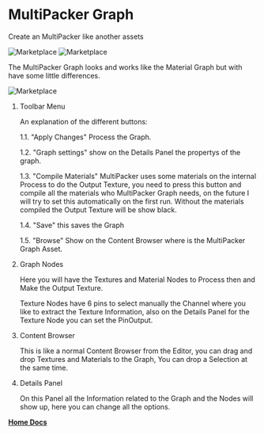 # MultiPacker Graph

Create an MultiPacker like another assets

![Marketplace](/MultiPacker/Images/asset.jpg)
![Marketplace](/MultiPacker/Images/assetMP.jpg)

The MultiPacker Graph looks and works like the Material Graph but with have some little differences.

![Marketplace](/MultiPacker/Images/graph.jpg)

1. Toolbar Menu

    An explanation of the different buttons:

    1.1. "Apply Changes" Process the Graph.

    1.2. "Graph settings" show on the Details Panel the propertys of the graph.

    1.3. "Compile Materials" MultiPacker uses some materials on the internal Process to do the Output Texture, you need to press this button and compile all the materials who MultiPacker Graph needs, on the future I will try to set this automatically on the first run. Without the materials compiled the Output Texture will be show black.

    1.4. "Save" this saves the Graph

    1.5. "Browse" Show on the Content Browser where is the MultiPacker Graph Asset.

2. Graph Nodes

    Here you will have the Textures and Material Nodes to Process then and Make the Output Texture.

    Texture Nodes have 6 pins to select manually the Channel where you like to extract the Texture Information, also on the Details Panel for the Texture Node you can set the PinOutput.

3. Content Browser
    
    This is like a normal Content Browser from the Editor, you can drag and drop Textures and Materials to the Graph, You can drop a Selection at the same time.

4. Details Panel
    
    On this Panel all the Information related to the Graph and the Nodes will show up, here you can change all the options.

[**Home Docs**](https://cheke.github.io/MultiPacker)
